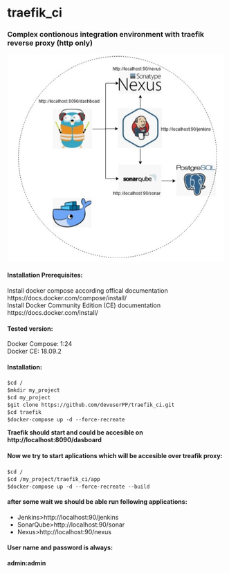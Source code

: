 # traefik_ci
<h3>Complex contionous integration environment with traefik reverse proxy (http only)</h3>


<img src="media/traefik-ci.jpg?sanitize=true&raw=true" width="500"/>
<p><h4>Installation Prerequisites:</h4></p>
<p>Install docker compose according offical documentation https://docs.docker.com/compose/install/</br>
Install Docker Community Edition (CE) documentation https://docs.docker.com/install/</p>

<h4>Tested version:</h4>
<p>Docker Compose: 1:24</br>
Docker CE: 18.09.2</p>

<h4>Installation:</h4>
<p><code>$cd /</code> </br>
<code>$mkdir my_project</code></br>
<code>$cd my_project</code></br>
<code>$git clone https://github.com/devuserPP/traefik_ci.git</code></br>
<code>$cd traefik</code></br>
<code>$docker-compose up -d --force-recreate</code></p>

<b> Traefik should start and could be accesible on http://localhost:8090/dasboard </b>

<h4>Now we try to start aplications which will be accesible over treafik proxy:</h4>
<p><code>$cd / </code></br>
<code>$cd /my_project/traefik_ci/app </code></br>
<code>$docker-compose up -d --force-recreate --build </code></br></p>

<h4>after some wait we should be able run following applications:</h4>
<ul>
<li>Jenkins>http://localhost:90/jenkins</li>
<li>SonarQube>http://localhost:90/sonar</li>
<li>Nexus>http://localhost:90/nexus</p></li>
</ul>
<h4>User name and password is always:</h4>
<b>admin:admin</b>
